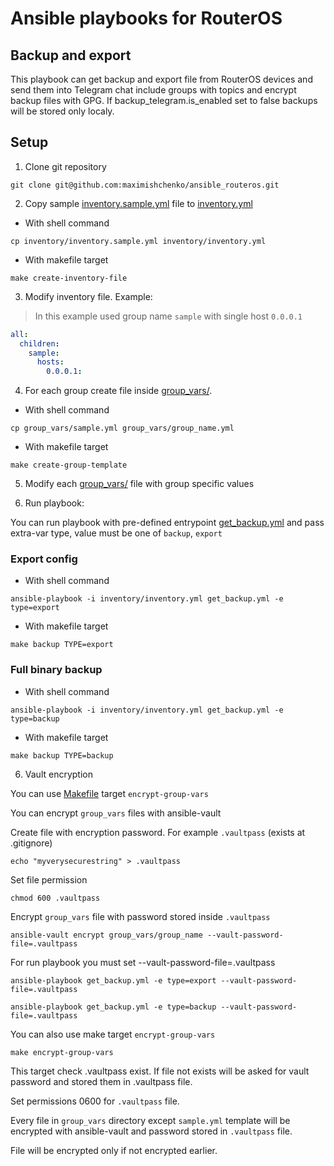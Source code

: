 # Ansible playbooks for RouterOS

## Backup and export

This playbook can get backup and export file from RouterOS devices and send them into Telegram chat include groups with topics and encrypt backup files with GPG.
If backup_telegram.is_enabled set to false backups will be stored only localy.

## Setup

1. Clone git repository

```shell
git clone git@github.com:maximishchenko/ansible_routeros.git
```

2. Copy sample [inventory.sample.yml](inventory.sample.yml) file to [inventory.yml](inventory.yml)

 - With shell command

```shell
cp inventory/inventory.sample.yml inventory/inventory.yml
```

 - With makefile target

```shell
make create-inventory-file
```

3. Modify inventory file. Example:

> In this example used group name `sample` with single host `0.0.0.1`

```yml
all:
  children:
    sample:
      hosts:
        0.0.0.1:
```

4. For each group create file inside [group_vars/](group_vars/).

 - With shell command

```shell
cp group_vars/sample.yml group_vars/group_name.yml
```

 - With makefile target

```shell
make create-group-template
```

5. Modify each [group_vars/](group_vars/) file with group specific values

6. Run playbook:

You can run playbook with pre-defined entrypoint [get_backup.yml](get_backup.yml) and pass extra-var type, value must be one of `backup`, `export`

### Export config

 - With shell command

```shell
ansible-playbook -i inventory/inventory.yml get_backup.yml -e type=export
```
 - With makefile target

```shell
make backup TYPE=export
```

### Full binary backup

 - With shell command

```shell
ansible-playbook -i inventory/inventory.yml get_backup.yml -e type=backup
```
 - With makefile target

```shell
make backup TYPE=backup
```

6. Vault encryption

You can use [Makefile](Makefile) target `encrypt-group-vars`

You can encrypt `group_vars` files with ansible-vault

Create file with encryption password. For example `.vaultpass` (exists at .gitignore)

```shell
echo "myverysecurestring" > .vaultpass
```

Set file permission


```shell
chmod 600 .vaultpass
```

Encrypt `group_vars` file with password stored inside `.vaultpass`

```shell
ansible-vault encrypt group_vars/group_name --vault-password-file=.vaultpass
```

For run playbook you must set --vault-password-file=.vaultpass

```shell
ansible-playbook get_backup.yml -e type=export --vault-password-file=.vaultpass
```

```shell
ansible-playbook get_backup.yml -e type=backup --vault-password-file=.vaultpass
```

You can also use make target `encrypt-group-vars`

```shell
make encrypt-group-vars
```

This target check .vaultpass exist. If file not exists will be asked for vault password and stored them in .vaultpass file.

Set permissions 0600 for `.vaultpass` file.

Every file in `group_vars` directory except `sample.yml` template will be encrypted with ansible-vault and password stored in `.vaultpass` file.

File will be encrypted only if not encrypted earlier.
